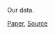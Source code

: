 Our data.

[Paper](https://onlinelibrary.wiley.com/doi/full/10.1002/hbm.23730), [Source](https://github.com/robintibor/high-gamma-dataset)
